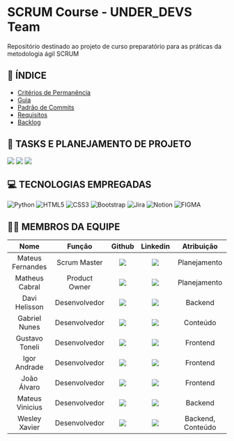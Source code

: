 # SCRUM Course - UNDER_DEVS Team

Repositório destinado ao projeto de curso preparatório para as práticas da metodologia ágil SCRUM

## 📑 ÍNDICE
- [Critérios de Permanência](https://github.com/davihelisson/FATEC-API-Under_Devs/blob/main/Documenta%C3%A7%C3%A3o/1.%20CriteriosDePermanencia.md)
- [Guia](https://github.com/davihelisson/FATEC-API-Under_Devs/blob/main/Documenta%C3%A7%C3%A3o/2.%20Guia.md)
- [Padrão de Commits](https://github.com/iuricode/padroes-de-commits)
- [Requisitos](https://github.com/davihelisson/FATEC-API-Under_Devs/blob/main/Documenta%C3%A7%C3%A3o/3.%20Requisitos.md)
- [Backlog](https://github.com/davihelisson/FATEC-API-Under_Devs/blob/main/Documenta%C3%A7%C3%A3o/4.%20Backlog.md)

## 📖 TASKS E PLANEJAMENTO DE PROJETO
<a href="https://projeto01-api-fatec.atlassian.net/jira/software/projects/AF0/boards/2/timeline?shared=&atlOrigin=eyJpIjoiMzIwNzc2ZmMxNTIyNDA1NmIzNDM5ZjQ4MjgzYTdiYjgiLCJwIjoiaiJ9"><img src="https://img.shields.io/badge/Jira-0052CC?style=for-the-badge&logo=Jira&logoColor=white"></a>
<a href="https://www.figma.com/design/UcGuZAffRlBHQrcopBdduK/Untitled?node-id=0-1&node-type=&t=3qDyE4opH8avjwFO-0"><img src="https://img.shields.io/badge/Figma-F24E1E?style=for-the-badge&logo=figma&logoColor=white"></a>
<a href="https://www.notion.so/Conte-dos-API-SCRUM-Course-107b60cf341880178769f2137125aa11?pvs=4"><img src="https://img.shields.io/badge/Notion-000000?style=for-the-badge&logo=notion&logoColor=white"></a>

## 💻 TECNOLOGIAS EMPREGADAS
![Python](https://img.shields.io/badge/python-3670A0?style=for-the-badge&logo=python&logoColor=ffdd54) ![HTML5](https://img.shields.io/badge/HTML5-E34F26?style=for-the-badge&logo=html5&logoColor=white) ![CSS3](https://img.shields.io/badge/CSS3-1572B6?style=for-the-badge&logo=css3&logoColor=white) ![Bootstrap](https://img.shields.io/badge/Bootstrap-563D7C?style=for-the-badge&logo=bootstrap&logoColor=white) ![Jira](https://img.shields.io/badge/Jira-0052CC?style=for-the-badge&logo=Jira&logoColor=white) ![Notion](https://img.shields.io/badge/Notion-000000?style=for-the-badge&logo=notion&logoColor=white) ![FIGMA](https://img.shields.io/badge/Figma-F24E1E?style=for-the-badge&logo=figma&logoColor=white)

## 👨‍💻 MEMBROS DA EQUIPE
|      Nome      |    Função       |                            Github                             |                           Linkedin                           | Atribuição       |
| :--------------: | :-----------: | :----------------------------------------------------------: | :----------------------------------------------------------: | :----------------: |
| Mateus Fernandes | Scrum Master | <a href="https://github.com/Mateus-Frnds"><img src="https://img.shields.io/badge/GitHub-100000?style=for-the-badge&logo=github&logoColor=white"></a> | <a href="https://www.linkedin.com/in/o-mateus-fernandes?utm_source=share&utm_campaign=share_via&utm_content=profile&utm_medium=ios_app"><img src="https://img.shields.io/badge/LinkedIn-0077B5?style=for-the-badge&logo=linkedin&logoColor=white"></a> | Planejamento      |
| Matheus Cabral  | Product Owner  | <a href="https://github.com/Matiyyah"><img src="https://img.shields.io/badge/GitHub-100000?style=for-the-badge&logo=github&logoColor=white"></a> | <a href="https://www.linkedin.com/in/matheus-cabral-oliveira-7104b2220/"><img src="https://img.shields.io/badge/LinkedIn-0077B5?style=for-the-badge&logo=linkedin&logoColor=white"></a> | Planejamento |
| Davi Helisson   | Desenvolvedor  | <a href="https://github.com/davihelisson"><img src="https://img.shields.io/badge/GitHub-100000?style=for-the-badge&logo=github&logoColor=white"></a> | <a href="https://www.linkedin.com/in/davihelisson/"><img src="https://img.shields.io/badge/LinkedIn-0077B5?style=for-the-badge&logo=linkedin&logoColor=white"></a> | Backend           |
| Gabriel Nunes   | Desenvolvedor  | <a href="https://github.com/gabrielnunes926"><img src="https://img.shields.io/badge/GitHub-100000?style=for-the-badge&logo=github&logoColor=white"></a> | <a href="https://www.linkedin.com/in/gabriel-de-barcelos-nunes-a7a69832a/"><img src="https://img.shields.io/badge/LinkedIn-0077B5?style=for-the-badge&logo=linkedin&logoColor=white"></a> | Conteúdo          |
| Gustavo Toneli  | Desenvolvedor  | <a href="https://github.com/G59-Toneli"><img src="https://img.shields.io/badge/GitHub-100000?style=for-the-badge&logo=github&logoColor=white"></a> | <a href="https://www.linkedin.com/in/gustavo-toneli-de-oliveira-b46756228/"><img src="https://img.shields.io/badge/LinkedIn-0077B5?style=for-the-badge&logo=linkedin&logoColor=white"></a> | Frontend          |
| Igor Andrade    | Desenvolvedor  | <a href="https://github.com/IgorAndrade2024"><img src="https://img.shields.io/badge/GitHub-100000?style=for-the-badge&logo=github&logoColor=white"></a> | <a href="https://www.linkedin.com/in/igor-andrade-b3b434327?utm_source=share&utm_campaign=share_via&utm_content=profile&utm_medium=android_app"><img src="https://img.shields.io/badge/LinkedIn-0077B5?style=for-the-badge&logo=linkedin&logoColor=white"></a> | Frontend          |
| João Álvaro     | Desenvolvedor  | <a href="https://github.com/JoaoAlv4ro"><img src="https://img.shields.io/badge/GitHub-100000?style=for-the-badge&logo=github&logoColor=white"></a> | <a href="https://www.linkedin.com/in/joão-álvaro-oliveira-silva-921b29223/"><img src="https://img.shields.io/badge/LinkedIn-0077B5?style=for-the-badge&logo=linkedin&logoColor=white"></a> | Frontend          |
| Mateus Vinicius | Desenvolvedor  | <a href="https://github.com/RockRural"><img src="https://img.shields.io/badge/GitHub-100000?style=for-the-badge&logo=github&logoColor=white"></a> | <a href="https://www.linkedin.com/in/mateus-toledo-1486ba291/"><img src="https://img.shields.io/badge/LinkedIn-0077B5?style=for-the-badge&logo=linkedin&logoColor=white"></a> |               Backend     |
| Wesley Xavier   | Desenvolvedor  | <a href="https://github.com/xvierdev"><img src="https://img.shields.io/badge/GitHub-100000?style=for-the-badge&logo=github&logoColor=white"></a> | <a href="https://br.linkedin.com/in/xvierbr"><img src="https://img.shields.io/badge/LinkedIn-0077B5?style=for-the-badge&logo=linkedin&logoColor=white"></a> | Backend, Conteúdo |

